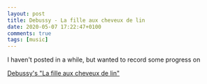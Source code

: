 ```yaml
---
layout: post
title: Debussy - La fille aux cheveux de lin
date: 2020-05-07 17:22:47+0100
comments: true
tags: [music]
---
```


I haven't posted in a while, but wanted to record some progress on 

[Debussy's "La fille aux cheveux de lin"](/assets/Debussy-LaFille-07-05-2020.mp3)
